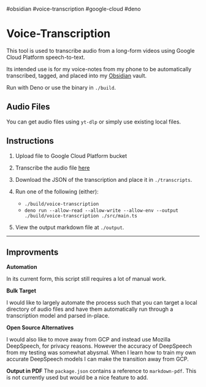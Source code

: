 #obsidian #voice-transcription #google-cloud #deno

# Voice-Transcription

This tool is used to transcribe audio from a long-form videos using Google Cloud Platform speech-to-text.

Its intended use is for my voice-notes from my phone to be automatically transcribed, tagged, and placed into my [Obsidian](obsidian.md) vault.

Run with Deno or use the binary in `./build`.

## Audio Files

You can get audio files using `yt-dlp` or simply use existing local files.

## Instructions

1. Upload file to Google Cloud Platform bucket
2. Transcribe the audio file [here](https://console.cloud.google.com/speech/transcriptions)
3. Download the JSON of the transcription and place it in `./transcripts`.
4. Run one of the following (either):

   - `./build/voice-transcription`
   - `deno run --allow-read --allow-write --allow-env --output ./build/voice-transcription ./src/main.ts`

5. View the output markdown file at `./output`.

---

## Improvments

**Automation**

In its current form, this script still requires a lot of manual work.

**Bulk Target**

I would like to largely automate the process such that you can target a local directory of audio files and have them automatically run through a transcription model and parsed in-place.

**Open Source Alternatives**

I would also like to move away from GCP and instead use Mozilla DeepSpeech, for privacy reasons. However the accuracy of DeepSpeech from my testing was somewhat abysmal. When I learn how to train my own accurate DeepSpeech models I can make the transition away from GCP.

**Output in PDF**
The `package.json` contains a reference to `markdown-pdf`. This is not currently used but would be a nice feature to add.
